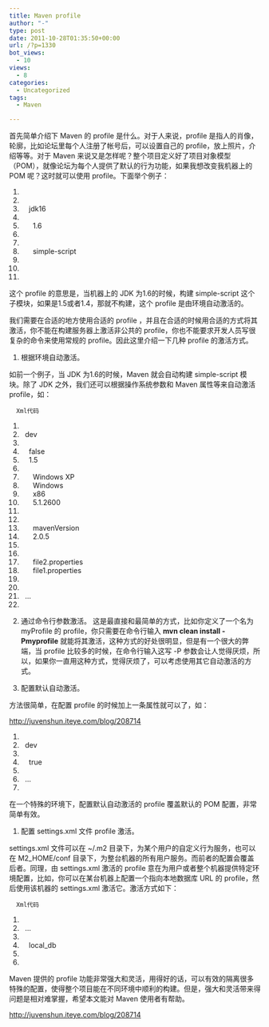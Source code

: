 ```yaml
---
title: Maven profile
author: "-"
type: post
date: 2011-10-28T01:35:50+00:00
url: /?p=1330
bot_views:
  - 10
views:
  - 8
categories:
  - Uncategorized
tags:
  - Maven

---
```

首先简单介绍下 Maven 的 profile 是什么。对于人来说，profile 是指人的肖像，轮廓，比如论坛里每个人注册了帐号后，可以设置自己的 profile，放上照片，介绍等等。对于 Maven 来说又是怎样呢？整个项目定义好了项目对象模型（POM），就像论坛为每个人提供了默认的行为功能，如果我想改变我机器上的 POM 呢？这时就可以使用 profile。下面举个例子：


  <ol start="1">
    <li>
      <profiles>
    </li>
    <li>
        <profile>
    </li>
    <li>
          <id>jdk16</id>
    </li>
    <li>
          
    </li>
    <li>
            <jdk>1.6</jdk>
    </li>
    <li>
          </activation>
    </li>
    <li>
          <modules>
    </li>
    <li>
            <module>simple-script</module>
    </li>
    <li>
          </modules>
    </li>
    <li>
        </profile>
    </li>
    <li>
      </profiles>
    </li>
  </ol>

这个 profile 的意思是，当机器上的 JDK 为1.6的时候，构建 simple-script 这个子模块，如果是1.5或者1.4，那就不构建，这个 profile 是由环境自动激活的。

我们需要在合适的地方使用合适的 profile ，并且在合适的时候用合适的方式将其激活，你不能在构建服务器上激活非公共的 profile，你也不能要求开发人员写很复杂的命令来使用常规的 profile。因此这里介绍一下几种 profile 的激活方式。

1. 根据环境自动激活。

如前一个例子，当 JDK 为1.6的时候，Maven 就会自动构建 simple-script 模块。除了 JDK 之外，我们还可以根据操作系统参数和 Maven 属性等来自动激活 profile，如：


  
    
      Xml代码
  
  
  <ol start="1">
    <li>
      <profile>
    </li>
    <li>
        <id>dev</id>
    </li>
    <li>
        
    </li>
    <li>
          false</activeByDefault>
    </li>
    <li>
          <jdk>1.5</jdk>
    </li>
    <li>
          <os>
    </li>
    <li>
            <name>Windows XP</name>
    </li>
    <li>
            <family>Windows</family>
    </li>
    <li>
            x86</arch>
    </li>
    <li>
            <version>5.1.2600</version>
    </li>
    <li>
          </os>
    </li>
    <li>
          <property>
    </li>
    <li>
            <name>mavenVersion</name>
    </li>
    <li>
            <value>2.0.5</value>
    </li>
    <li>
          </property>
    </li>
    <li>
          <file>
    </li>
    <li>
            <exists>file2.properties</exists>
    </li>
    <li>
            <missing>file1.properties</missing>
    </li>
    <li>
          </file>
    </li>
    <li>
        </activation>
    </li>
    <li>
        ...
    </li>
    <li>
      </profile>
    </li>
  </ol>

2. 通过命令行参数激活。
这是最直接和最简单的方式，比如你定义了一个名为 myProfile 的 profile，你只需要在命令行输入 **mvn clean install -Pmyprofile** 就能将其激活，这种方式的好处很明显，但是有一个很大的弊端，当 profile 比较多的时候，在命令行输入这写 -P 参数会让人觉得厌烦，所以，如果你一直用这种方式，觉得厌烦了，可以考虑使用其它自动激活的方式。

3. 配置默认自动激活。

方法很简单，在配置 profile 的时候加上一条属性就可以了，如：
  
http://juvenshun.iteye.com/blog/208714
  
  <ol start="1">
    <li>
      <profile>
    </li>
    <li>
        <id>dev</id>
    </li>
    <li>
        
    </li>
    <li>
          true</activeByDefault>
    </li>
    <li>
        </activation>
    </li>
    <li>
        ...
    </li>
    <li>
      </profile>
    </li>
  </ol>

在一个特殊的环境下，配置默认自动激活的 profile 覆盖默认的 POM 配置，非常简单有效。

1. 配置 settings.xml 文件 profile 激活。

settings.xml 文件可以在 ~/.m2 目录下，为某个用户的自定义行为服务，也可以在 M2_HOME/conf 目录下，为整台机器的所有用户服务。而前者的配置会覆盖后者。同理，由 settings.xml 激活的 profile 意在为用户或者整个机器提供特定环境配置，比如，你可以在某台机器上配置一个指向本地数据库 URL 的 profile，然后使用该机器的 settings.xml 激活它。激活方式如下：


  
    
      Xml代码
  
  
  <ol start="1">
    <li>
      <settings>
    </li>
    <li>
        ...
    </li>
    <li>
        
    </li>
    <li>
          local_db</activeProfile>
    </li>
    <li>
        </activeProfiles>
    </li>
    <li>
      </settings>
    </li>
  </ol>

Maven 提供的 profile 功能非常强大和灵活，用得好的话，可以有效的隔离很多特殊的配置，使得整个项目能在不同环境中顺利的构建。但是，强大和灵活带来得问题是相对难掌握，希望本文能对 Maven 使用者有帮助。

<http://juvenshun.iteye.com/blog/208714>